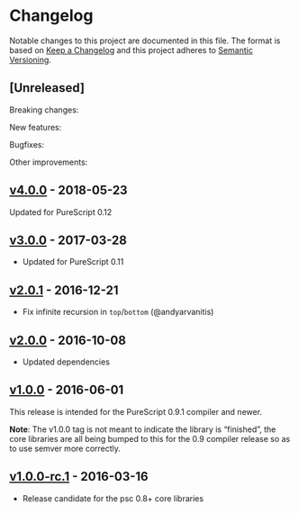 # Changelog

Notable changes to this project are documented in this file. The format is based on [Keep a Changelog](https://keepachangelog.com/en/1.0.0/) and this project adheres to [Semantic Versioning](https://semver.org/spec/v2.0.0.html).

## [Unreleased]

Breaking changes:

New features:

Bugfixes:

Other improvements:

## [v4.0.0](https://github.com/purescript/purescript-orders/releases/tag/v4.0.0) - 2018-05-23

Updated for PureScript 0.12

## [v3.0.0](https://github.com/purescript/purescript-orders/releases/tag/v3.0.0) - 2017-03-28

- Updated for PureScript 0.11

## [v2.0.1](https://github.com/purescript/purescript-orders/releases/tag/v2.0.1) - 2016-12-21

- Fix infinite recursion in `top`/`bottom` (@andyarvanitis)

## [v2.0.0](https://github.com/purescript/purescript-orders/releases/tag/v2.0.0) - 2016-10-08

- Updated dependencies

## [v1.0.0](https://github.com/purescript/purescript-orders/releases/tag/v1.0.0) - 2016-06-01

This release is intended for the PureScript 0.9.1 compiler and newer.

**Note**: The v1.0.0 tag is not meant to indicate the library is “finished”, the core libraries are all being bumped to this for the 0.9 compiler release so as to use semver more correctly.

## [v1.0.0-rc.1](https://github.com/purescript/purescript-orders/releases/tag/v1.0.0-rc.1) - 2016-03-16

- Release candidate for the psc 0.8+ core libraries


